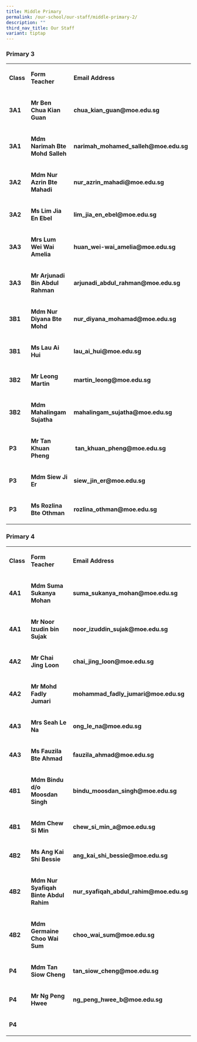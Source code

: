 ```yaml
---
title: Middle Primary
permalink: /our-school/our-staff/middle-primary-2/
description: ""
third_nav_title: Our Staff
variant: tiptap
---
```

<h3><strong>Primary 3</strong></h3>
<table>
<tbody>
<tr>
<td rowspan="1" colspan="1">
<p><strong>Class</strong>
</p>
</td>
<td rowspan="1" colspan="1">
<p><strong>Form Teacher</strong>
</p>
</td>
<td rowspan="1" colspan="1">
<p><strong>Email Address</strong>
</p>
</td>
</tr>
<tr>
<td rowspan="1" colspan="1">
<p><strong>3A1</strong>
</p>
</td>
<td rowspan="1" colspan="1">
<p><strong>Mr Ben Chua Kian Guan</strong>
</p>
</td>
<td rowspan="1" colspan="1">
<p><strong>chua_kian_guan@moe.edu.sg</strong>
</p>
</td>
</tr>
<tr>
<td rowspan="1" colspan="1">
<p><strong>3A1</strong>
</p>
</td>
<td rowspan="1" colspan="1">
<p><strong>Mdm Narimah Bte Mohd Salleh</strong>
</p>
</td>
<td rowspan="1" colspan="1">
<p><strong>narimah_mohamed_salleh@moe.edu.sg</strong>
</p>
</td>
</tr>
<tr>
<td rowspan="1" colspan="1">
<p><strong>3A2</strong>
</p>
</td>
<td rowspan="1" colspan="1">
<p><strong>Mdm Nur Azrin Bte Mahadi</strong>
</p>
</td>
<td rowspan="1" colspan="1">
<p><strong>nur_azrin_mahadi@moe.edu.sg</strong>
</p>
</td>
</tr>
<tr>
<td rowspan="1" colspan="1">
<p><strong>3A2</strong>
</p>
</td>
<td rowspan="1" colspan="1">
<p><strong>Ms Lim Jia En Ebel</strong>
</p>
</td>
<td rowspan="1" colspan="1">
<p><strong>lim_jia_en_ebel@moe.edu.sg</strong>
</p>
</td>
</tr>
<tr>
<td rowspan="1" colspan="1">
<p><strong>3A3</strong>
</p>
</td>
<td rowspan="1" colspan="1">
<p><strong>Mrs Lum Wei Wai Amelia</strong>
</p>
</td>
<td rowspan="1" colspan="1">
<p><strong>huan_wei-wai_amelia@moe.edu.sg</strong>
</p>
</td>
</tr>
<tr>
<td rowspan="1" colspan="1">
<p><strong>3A3</strong>
</p>
</td>
<td rowspan="1" colspan="1">
<p><strong>Mr Arjunadi Bin Abdul Rahman</strong>
</p>
</td>
<td rowspan="1" colspan="1">
<p><strong>arjunadi_abdul_rahman@moe.edu.sg</strong>
</p>
</td>
</tr>
<tr>
<td rowspan="1" colspan="1">
<p><strong>3B1</strong>
</p>
</td>
<td rowspan="1" colspan="1">
<p><strong>Mdm Nur Diyana Bte Mohd</strong>
</p>
</td>
<td rowspan="1" colspan="1">
<p><strong>nur_diyana_mohamad@moe.edu.sg</strong>
</p>
</td>
</tr>
<tr>
<td rowspan="1" colspan="1">
<p><strong>3B1</strong>
</p>
</td>
<td rowspan="1" colspan="1">
<p><strong>Ms Lau Ai Hui</strong>
</p>
</td>
<td rowspan="1" colspan="1">
<p><strong>lau_ai_hui@moe.edu.sg</strong>
</p>
</td>
</tr>
<tr>
<td rowspan="1" colspan="1">
<p><strong>3B2</strong>
</p>
</td>
<td rowspan="1" colspan="1">
<p><strong>Mr Leong Martin</strong>
</p>
</td>
<td rowspan="1" colspan="1">
<p><strong>martin_leong@moe.edu.sg</strong>
</p>
</td>
</tr>
<tr>
<td rowspan="1" colspan="1">
<p><strong>3B2</strong>
</p>
</td>
<td rowspan="1" colspan="1">
<p><strong>Mdm Mahalingam Sujatha</strong>
</p>
</td>
<td rowspan="1" colspan="1">
<p><strong>mahalingam_sujatha@moe.edu.sg</strong>
</p>
</td>
</tr>
<tr>
<td rowspan="1" colspan="1">
<p><strong>P3</strong>
</p>
</td>
<td rowspan="1" colspan="1">
<p><strong>Mr Tan Khuan Pheng</strong>
</p>
</td>
<td rowspan="1" colspan="1">
<p><strong>&nbsp;tan_khuan_pheng@moe.edu.sg</strong>
</p>
</td>
</tr>
<tr>
<td rowspan="1" colspan="1">
<p><strong>P3</strong>
</p>
</td>
<td rowspan="1" colspan="1">
<p><strong>Mdm Siew Ji Er</strong>
</p>
</td>
<td rowspan="1" colspan="1">
<p><strong>siew_jin_er@moe.edu.sg</strong>
</p>
</td>
</tr>
<tr>
<td rowspan="1" colspan="1">
<p><strong>P3</strong>
</p>
</td>
<td rowspan="1" colspan="1">
<p><strong>Ms Rozlina Bte Othman</strong>
</p>
</td>
<td rowspan="1" colspan="1">
<p><strong>rozlina_othman@moe.edu.sg</strong>
</p>
</td>
</tr>
</tbody>
</table>
<h3><strong>Primary 4</strong></h3>
<table>
<tbody>
<tr>
<td rowspan="1" colspan="1">
<p><strong>Class</strong>
</p>
</td>
<td rowspan="1" colspan="1">
<p><strong>Form Teacher</strong>
</p>
</td>
<td rowspan="1" colspan="1">
<p><strong>Email Address</strong>
</p>
</td>
</tr>
<tr>
<td rowspan="1" colspan="1">
<p><strong>4A1</strong>
</p>
</td>
<td rowspan="1" colspan="1">
<p><strong>Mdm Suma Sukanya Mohan</strong>
</p>
</td>
<td rowspan="1" colspan="1">
<p><strong>suma_sukanya_mohan@moe.edu.sg</strong>
</p>
</td>
</tr>
<tr>
<td rowspan="1" colspan="1">
<p><strong>4A1</strong>
</p>
</td>
<td rowspan="1" colspan="1">
<p><strong>Mr Noor Izudin bin Sujak</strong>
</p>
</td>
<td rowspan="1" colspan="1">
<p><strong>noor_izuddin_sujak@moe.edu.sg</strong>
</p>
</td>
</tr>
<tr>
<td rowspan="1" colspan="1">
<p><strong>4A2</strong>
</p>
</td>
<td rowspan="1" colspan="1">
<p><strong>Mr Chai Jing Loon</strong>
</p>
</td>
<td rowspan="1" colspan="1">
<p><strong>chai_jing_loon@moe.edu.sg</strong>
</p>
</td>
</tr>
<tr>
<td rowspan="1" colspan="1">
<p><strong>4A2</strong>
</p>
</td>
<td rowspan="1" colspan="1">
<p><strong>Mr Mohd Fadly Jumari</strong>
</p>
</td>
<td rowspan="1" colspan="1">
<p><strong>mohammad_fadly_jumari@moe.edu.sg</strong>
</p>
</td>
</tr>
<tr>
<td rowspan="1" colspan="1">
<p><strong>4A3</strong>
</p>
</td>
<td rowspan="1" colspan="1">
<p><strong>Mrs Seah Le Na</strong>
</p>
</td>
<td rowspan="1" colspan="1">
<p><strong>ong_le_na@moe.edu.sg</strong>
</p>
</td>
</tr>
<tr>
<td rowspan="1" colspan="1">
<p><strong>4A3</strong>
</p>
</td>
<td rowspan="1" colspan="1">
<p><strong>Ms Fauzila Bte Ahmad</strong>
</p>
</td>
<td rowspan="1" colspan="1">
<p><strong>fauzila_ahmad@moe.edu.sg</strong>
</p>
</td>
</tr>
<tr>
<td rowspan="1" colspan="1">
<p><strong>4B1</strong>
</p>
</td>
<td rowspan="1" colspan="1">
<p><strong>Mdm Bindu d/o Moosdan Singh</strong>
</p>
</td>
<td rowspan="1" colspan="1">
<p><strong>bindu_moosdan_singh@moe.edu.sg</strong>
</p>
</td>
</tr>
<tr>
<td rowspan="1" colspan="1">
<p><strong>4B1</strong>
</p>
</td>
<td rowspan="1" colspan="1">
<p><strong>Mdm Chew Si Min</strong>
</p>
</td>
<td rowspan="1" colspan="1">
<p><strong>chew_si_min_a@moe.edu.sg</strong>
</p>
</td>
</tr>
<tr>
<td rowspan="1" colspan="1">
<p><strong>4B2</strong>
</p>
</td>
<td rowspan="1" colspan="1">
<p><strong>Ms Ang Kai Shi Bessie</strong>
</p>
</td>
<td rowspan="1" colspan="1">
<p><strong>ang_kai_shi_bessie@moe.edu.sg</strong>
</p>
</td>
</tr>
<tr>
<td rowspan="1" colspan="1">
<p><strong>4B2</strong>
</p>
</td>
<td rowspan="1" colspan="1">
<p><strong>Mdm Nur Syafiqah Binte Abdul Rahim</strong>
</p>
</td>
<td rowspan="1" colspan="1">
<p><strong>nur_syafiqah_abdul_rahim@moe.edu.sg</strong>
</p>
</td>
</tr>
<tr>
<td rowspan="1" colspan="1">
<p><strong>4B2</strong>
</p>
</td>
<td rowspan="1" colspan="1">
<p><strong>Mdm Germaine Choo Wai Sum</strong>
</p>
</td>
<td rowspan="1" colspan="1">
<p><strong>choo_wai_sum@moe.edu.sg</strong>
</p>
</td>
</tr>
<tr>
<td rowspan="1" colspan="1">
<p><strong>P4</strong>
</p>
</td>
<td rowspan="1" colspan="1">
<p><strong>Mdm Tan Siow Cheng</strong>
</p>
</td>
<td rowspan="1" colspan="1">
<p><strong>tan_siow_cheng@moe.edu.sg</strong>
</p>
</td>
</tr>
<tr>
<td rowspan="1" colspan="1">
<p><strong>P4</strong>
</p>
</td>
<td rowspan="1" colspan="1">
<p><strong>Mr Ng Peng Hwee</strong>
</p>
</td>
<td rowspan="1" colspan="1">
<p><strong>ng_peng_hwee_b@moe.edu.sg</strong>
</p>
</td>
</tr>
<tr>
<td rowspan="1" colspan="1">
<p><strong>P4</strong>
</p>
</td>
<td rowspan="1" colspan="1">
<p></p>
</td>
<td rowspan="1" colspan="1">
<p></p>
</td>
</tr>
</tbody>
</table>
<p></p>